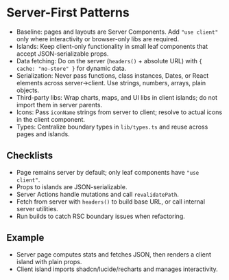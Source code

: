 # Server-First Patterns

- Baseline: pages and layouts are Server Components. Add `"use client"` only where interactivity or browser-only libs are required.
- Islands: Keep client-only functionality in small leaf components that accept JSON-serializable props.
- Data fetching: Do on the server (`headers()` + absolute URL) with `{ cache: "no-store" }` for dynamic data.
- Serialization: Never pass functions, class instances, Dates, or React elements across server→client. Use strings, numbers, arrays, plain objects.
- Third-party libs: Wrap charts, maps, and UI libs in client islands; do not import them in server parents.
- Icons: Pass `iconName` strings from server to client; resolve to actual icons in the client component.
- Types: Centralize boundary types in `lib/types.ts` and reuse across pages and islands.

## Checklists

- Page remains server by default; only leaf components have `"use client"`.
- Props to islands are JSON-serializable.
- Server Actions handle mutations and call `revalidatePath`.
- Fetch from server with `headers()` to build base URL, or call internal server utilities.
- Run builds to catch RSC boundary issues when refactoring.

## Example

- Server page computes stats and fetches JSON, then renders a client island with plain props.
- Client island imports shadcn/lucide/recharts and manages interactivity.
